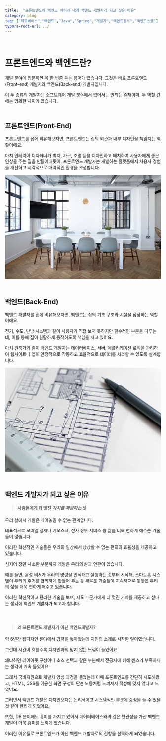 ```yaml
---
title:  "프론트엔드와 백엔드 차이와 내가 백엔드 개발자가 되고 싶은 이유"
category: blog
tag: ["제로베이스","백엔드","Java","Spring","개발자","백엔드공부","백엔드스쿨"]
typora-root-url: ../
---
```


# <br>프론트엔드와 백엔드란?

개발 분야에 입문하면 꼭 한 번쯤 듣는 용어가 있습니다. 그것은 바로 프론트엔드(Front-end) 개발자와 백엔드(Back-end) 개발자입니다.

이 두 종류의 개발자는 소프트웨어 개발 분야에서 없어서는 안되는 존재이며, 두 역할 간에는 명확한 차이가 있습니다.



## <br>프론트엔드(Front-End)

프론트엔드를 집에 비유해보자면, 프론트엔드는 집의 외관과 내부 디자인을 책임지는 역할이에요.

마치 인테리어 디자이너가 벽지, 가구, 조명 등을 디자인하고 배치하여 사용자에게 좋은 인상을 주는 집을 만들어내듯이, 프론트엔드 개발자는 개발하는 플랫폼에서 사용자 경험을 개선하고 시각적으로 매력적인 환경을 조성합니다.

<img src="/images/2023-11-05-blogDifferentFEandBE/front.jpg" alt="front" style="zoom:60%; text-align: center" />





## <br>백엔드(Back-End)

백엔드 개발자를 집에 비유해보자면, 백엔드는 집의 기초 구조와 시설을 담당하는 역할이에요. 

전기, 수도, 난방 시스템과 같이 사용자가 직접 보지 못하지만 필수적인 부분을 다루는데, 이를 통해 집이 원활하게 동작하도록 책임을 지고 있어요.

마치 건축가와 같이 백엔드 개발자는 데이터베이스, 서버, 애플리케이션 로직을 관리하여 웹사이트나 앱이 안정적으로 작동하고 효율적으로 데이터를 처리할 수 있도록 설계합니다. 

<img src="/images/2023-11-05-blogDifferentFEandBE/back.jpg" alt="back" style="zoom:60%; text-align:center;" />





## <br>백엔드 개발자가 되고 싶은 이유

> #### 사람들에게 더 멋진 *가치를 제공하는* 것



우리 삶에서 개발은 떼어놓을 수 없는 관계입니다. 

대표적으로 모바일 결제나 키오스크, 전자 정부 서비스 등 삶을 더욱 편하게 해주는 기술들이 많습니다. 

이러한 혁신적인 기술들은 우리의 일상에서 상상할 수 없는 편의와 효율성을 제공하고 있습니다.

심지어 정말 사소한 부분까지 개발은 우리의 삶과 연관이 있습니다.

예를 들면, 음성 비서가 우리의 명령을 인식하고 실행하는 것부터 시작해, 스마트홈 시스템이 우리의 주거를 편리하게 만들어 주는 등 새로운 기술들이 지속적으로 등장은 우리의 삶을 더욱 편하게 해주고 있습니다.

이러한 혁신적이고 편리한 기술을 보며, 저도 누군가에게 더 멋진 가치를 제공하고 싶다는 생각에 백엔드 개발자가 되고자 합니다.



#### <br>

> #### 왜 프론트엔드 개발자가 아닌 백엔드개발자?



약 6년간 웹디자인 분야에서 경력을 쌓아왔는데 지인의 소개로 시작한 일이였습니다. 

그런데 시간이 흐를수록 디자인과의 맞지 않는 느낌이 들었어요. 

왜냐하면 레이아웃 구성이나 소스 선택과 같은 부분에서 전공자에 비해 센스가 부족하다는 생각이 계속 들었어요.

그래서 국비지원으로 개발자 양성 과정을 들었는데 이때 프론트엔드를 간단히 시도해봤고, HTML, CSS를 이용한 화면 구성이 단순 노동처럼 느껴져서 적성에 맞지 않다고 느꼈어요.



그러면서 백엔드 개발은 디자인보다는 논리적이고 시스템적인 부분에 중점을 둘 수 있을 것 같아 끌리게 되었어요. 

또한, DB 분야에도 흥미를 가지고 있어서 데이터베이스와의 깊은 연관성을 가진 백엔드 개발이 더욱 흥미를 느끼게 했습니다.

이러한 이유들로 프론트엔드가 아닌 백엔드 개발자로의 전향을 선택하게 되었습니다.
